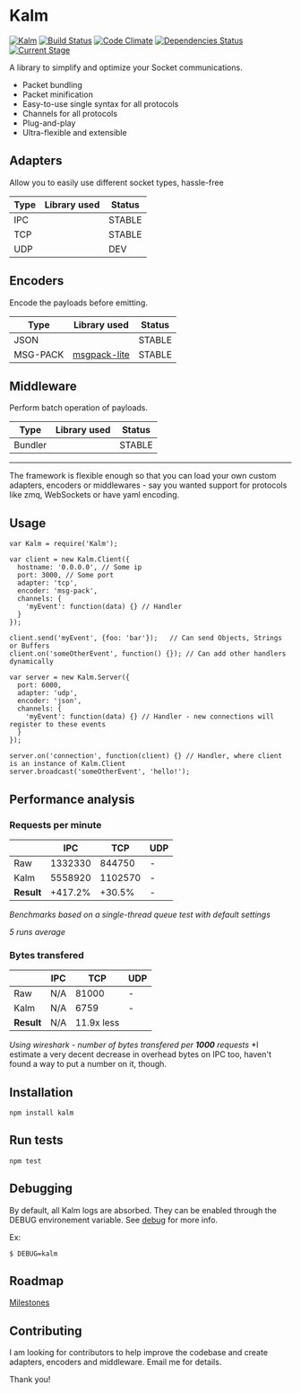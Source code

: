 # Kalm

[![Kalm](https://img.shields.io/npm/v/kalm.svg)](https://www.npmjs.com/package/kalm)
[![Build Status](https://travis-ci.org/fed135/Kalm.svg?branch=master)](https://travis-ci.org/fed135/Kalm)
[![Code Climate](https://codeclimate.com/github/fed135/Kalm/badges/gpa.svg)](https://codeclimate.com/github/fed135/Kalm)
[![Dependencies Status](https://david-dm.org/fed135/Kalm.svg)](https://www.npmjs.com/package/kalm)
[![Current Stage](https://img.shields.io/badge/stage-alpha-blue.svg)](https://codeclimate.com/github/fed135/Kalm)


A library to simplify and optimize your Socket communications.

- Packet bundling
- Packet minification
- Easy-to-use single syntax for all protocols
- Channels for all protocols
- Plug-and-play
- Ultra-flexible and extensible


## Adapters

Allow you to easily use different socket types, hassle-free

| **Type** | **Library used** | **Status** |
|---|---|---|
| IPC |  | STABLE |
| TCP |  | STABLE |
| UDP |  | DEV |


## Encoders

Encode the payloads before emitting.

| **Type** | **Library used** | **Status** |
|---|---|---|
| JSON |  | STABLE |
| MSG-PACK | [msgpack-lite](https://github.com/kawanet/msgpack-lite) | STABLE |


## Middleware

Perform batch operation of payloads.

| **Type** | **Library used** | **Status** |
|---|---|---|
| Bundler |  | STABLE |

---

The framework is flexible enough so that you can load your own custom adapters, encoders or middlewares - say you wanted support for protocols like zmq, WebSockets or have yaml encoding.


## Usage

    var Kalm = require('Kalm');

    var client = new Kalm.Client({
      hostname: '0.0.0.0', // Some ip
      port: 3000, // Some port
      adapter: 'tcp',
      encoder: 'msg-pack',
      channels: {
        'myEvent': function(data) {} // Handler
      }
    });

    client.send('myEvent', {foo: 'bar'});	// Can send Objects, Strings or Buffers 
    client.on('someOtherEvent', function() {}); // Can add other handlers dynamically 

    var server = new Kalm.Server({
      port: 6000,
      adapter: 'udp',
      encoder: 'json',
      channels: {
        'myEvent': function(data) {} // Handler - new connections will register to these events
      }
    });

    server.on('connection', function(client) {} // Handler, where client is an instance of Kalm.Client
    server.broadcast('someOtherEvent', 'hello!');


## Performance analysis

### Requests per minute

|  | IPC | TCP | UDP | 
|---|---|---|---|
| Raw  | 1332330 |  844750 | - |
| Kalm | 5558920 | 1102570 | - |
| **Result** | +417.2% | +30.5% | - |

*Benchmarks based on a single-thread queue test with default settings*

*5 runs average*

### Bytes transfered

|  | IPC | TCP | UDP | 
|---|---|---|---|
| Raw  | N/A | 81000 | - |
| Kalm | N/A | 6759 | - |
| **Result** | N/A | 11.9x less |  |

*Using wireshark - number of bytes transfered per **1000** requests*
*I estimate a very decent decrease in overhead bytes on IPC too, haven't found a way to put a number on it, though.

## Installation

    npm install kalm


## Run tests

    npm test


## Debugging

By default, all Kalm logs are absorbed. They can be enabled through the DEBUG environement variable. See [debug](https://github.com/visionmedia/debug) for more info.

Ex:

    $ DEBUG=kalm


## Roadmap

[Milestones](https://github.com/fed135/Kalm/milestones)


## Contributing

I am looking for contributors to help improve the codebase and create adapters, encoders and middleware.
Email me for details.

Thank you!